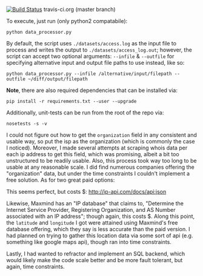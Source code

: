 [![Build Status](https://travis-ci.org/jgors/svds_cc.svg?branch=master)](https://travis-ci.org/jgors/svds_cc.svg) travis-ci.org (master branch)

To execute, just run (only python2 compatabile):

```
python data_processor.py
```

By default, the script uses `./datasets/access.log` as the input file to process and writes the output to `./datasets/access_log.out`; however, the script can accept
two optional arguments:  `--infile` & `--outfile` for specifying alternative input and
output file paths to use instead, like so:

```
python data_processor.py --infile /alternative/input/filepath --outfile ~/diff/output/filepath
```

**Note**, there are also required dependencies that can be installed via:

```
pip install -r requirements.txt --user --upgrade
```

Additionally, unit-tests can be run from the root of the repo via:

```
nosetests -s -v
```


I could not figure out how to get the `organization` field in any consistent and usable way, so put the isp as the organization (which is commonly the case I noticed).  Moreover, I made several attempts at scraping whois data per each ip address to get this field, which was promising, albeit a bit too unstructured to be readily usable.  Also, this process took way too long to be usable at any reasonable scale.  I did find numerous companies offering the "organization" data, but under the time constraints I couldn't implement a free solution.  As for two great paid options:

This seems perfect, but costs $:
http://ip-api.com/docs/api:json

Likewise, Maxmind has an "IP database" that claims to, "Determine the Internet Service Provider, Registering Organization, and AS Number associated with an IP address"; though again, this costs $.  Along this point, the `latitude` and `longitude` I got were attained using Maxmind's free database offering, which they say is less accurate than the paid version.  I had planned on trying to gather this location data via some sort of api (e.g. something like google maps api), though ran into time constraints.

Lastly, I had wanted to refractor and implement an SQL backend, which would likely make the code scale better and be more fault tolerant, but again, time constraints.
